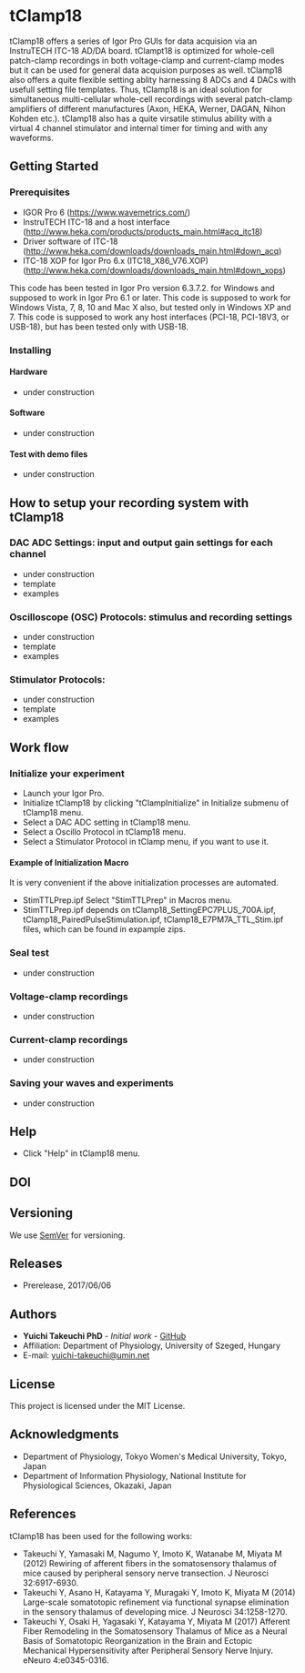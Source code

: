 # tClamp18
tClamp18 offers a series of Igor Pro GUIs for data acquision via an InstruTECH ITC-18 AD/DA board. tClampt18 is optimized for whole-cell patch-clamp recordings in both voltage-clamp and current-clamp modes but it can be used for general data acquision purposes as well. tClamp18 also offers a quite flexible setting ablity harnessing 8 ADCs and 4 DACs with usefull setting file templates. Thus, tClamp18 is an ideal solution for simultaneous multi-cellular whole-cell recordings with several patch-clamp amplifiers of different manufactures (Axon, HEKA, Werner, DAGAN, Nihon Kohden etc.). tClamp18 also has a quite virsatile stimulus ability with a virtual 4 channel stimulator and internal timer for timing and with any waveforms.

## Getting Started

### Prerequisites
* IGOR Pro 6 (https://www.wavemetrics.com/)
* InstruTECH ITC-18 and a host interface (http://www.heka.com/products/products_main.html#acq_itc18)
* Driver software of ITC-18 (http://www.heka.com/downloads/downloads_main.html#down_acq)
* ITC-18 XOP for Igor Pro 6.x (ITC18_X86_V76.XOP) (http://www.heka.com/downloads/downloads_main.html#down_xops)

This code has been tested in Igor Pro version 6.3.7.2. for Windows and supposed to work in Igor Pro 6.1 or later.
This code is supposed to work for Windows Vista, 7, 8, 10 and Mac X also, but tested only in Windows XP and 7.
This code is supposed to work any host interfaces (PCI-18, PCI-18V3, or USB-18), but has been tested only with USB-18.

### Installing
#### Hardware
* under construction

#### Software
* under construction

#### Test with demo files
* under construction

## How to setup your recording system with tClamp18
### DAC ADC Settings: input and output gain settings for each channel
* under construction
* template
* examples

### Oscilloscope (OSC) Protocols: stimulus and recording settings
* under construction
* template
* examples

### Stimulator Protocols: 
* under construction
* template
* examples

## Work flow
### Initialize your experiment
* Launch your Igor Pro.
* Initialize tClamp18 by clicking "tClampInitialize" in Initialize submenu of tClamp18 menu.
* Select a DAC ADC setting in tClamp18 menu.
* Select a Oscillo Protocol in tClamp18 menu.
* Select a Stimulator Protocol in tClamp menu, if you want to use it.

#### Example of Initialization Macro
It is very convenient if the above initialization processes are automated.
* StimTTLPrep.ipf
Select "StimTTLPrep" in Macros menu.
* StimTTLPrep.ipf depends on tClamp18_SettingEPC7PLUS_700A.ipf, tClamp18_PairedPulseStimulation.ipf, tClamp18_E7PM7A_TTL_Stim.ipf files, which can be found in expample zips.

### Seal test
* under construction

### Voltage-clamp recordings
* under construction

### Current-clamp recordings
* under construction

### Saving your waves and experiments
* under construction

## Help
* Click "Help" in tClamp18 menu.

## DOI

## Versioning
We use [SemVer](http://semver.org/) for versioning.

## Releases
* Prerelease, 2017/06/06

## Authors
* **Yuichi Takeuchi PhD** - *Initial work* - [GitHub](https://github.com/yuichi-takeuchi)
* Affiliation: Department of Physiology, University of Szeged, Hungary
* E-mail: yuichi-takeuchi@umin.net

## License
This project is licensed under the MIT License.

## Acknowledgments
* Department of Physiology, Tokyo Women's Medical University, Tokyo, Japan
* Department of Information Physiology, National Institute for Physiological Sciences, Okazaki, Japan

## References
tClamp18 has been used for the following works:

* Takeuchi Y, Yamasaki M, Nagumo Y, Imoto K, Watanabe M, Miyata M (2012) Rewiring of afferent fibers in the somatosensory thalamus of mice caused by peripheral sensory nerve transection. J Neurosci 32:6917-6930.
* Takeuchi Y, Asano H, Katayama Y, Muragaki Y, Imoto K, Miyata M (2014) Large-scale somatotopic refinement via functional synapse elimination in the sensory thalamus of developing mice. J Neurosci 34:1258-1270.
* Takeuchi Y, Osaki H, Yagasaki Y, Katayama Y, Miyata M (2017) Afferent Fiber Remodeling in the Somatosensory Thalamus of Mice as a Neural Basis of Somatotopic Reorganization in the Brain and Ectopic Mechanical Hypersensitivity after Peripheral Sensory Nerve Injury. eNeuro 4:e0345-0316.
